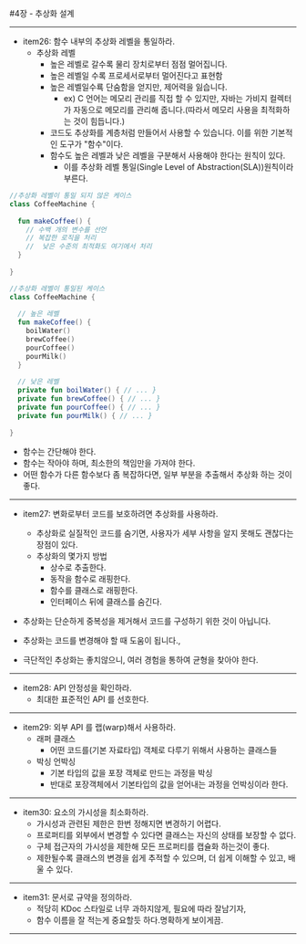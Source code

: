 #4장 - 추상화 설계

---
- item26: 함수 내부의 추상화 레벨을 통일하라.
  - 추상화 레벨
    - 높은 레벨로 갈수록 물리 장치로부터 점점 멀어집니다.
    - 높은 레벨일 수록 프로세서로부터 멀어진다고 표현함
    - 높은 레벨일수룍 단숨함을 얻지만, 제어력을 잃습니다.
      - ex) C 언어는 메모리 관리를 직접 할 수 있지만, 자바는 가비지 컬렉터가 자동으로 메모리를 관리해 줍니다.(따라서 메모리 사용을 최적화하는 것이 힘듭니다.)
    - 코드도 추상화를 계층처럼 만들어서 사용할 수 있습니다. 이를 위한 기본적인 도구가 "함수"이다.
    - 함수도 높은 레벨과 낮은 레벨을 구분해서 사용해야 한다는 원칙이 있다.
      - 이를 추상화 레벨 통일(Single Level of Abstraction(SLA))원칙이라 부른다.
```kotlin
//추상화 레벨이 통일 되지 않은 케이스
class CoffeeMachine {
  
  fun makeCoffee() {
    // 수백 개의 변수를 선언
    // 복잡한 로직을 처리
    //  낮은 수준의 최적화도 여기에서 처리 
  }
  
}
```
```kotlin
//추상화 레벨이 통일된 케이스
class CoffeeMachine {
  
  // 높은 레벨
  fun makeCoffee() {
    boilWater()
    brewCoffee()
    pourCoffee()
    pourMilk()
  }
  
  // 낮은 레벨
  private fun boilWater() { // ... }
  private fun brewCoffee() { // ... }
  private fun pourCoffee() { // ... }
  private fun pourMilk() { // ... }
  
}
```
- 함수는 간단해야 한다.
- 함수는 작아야 하며, 최소한의 책임만을 가져야 한다.
- 어떤 함수가 다른 함수보다 좀 복잡하다면, 일부 부분을 추출해서 추상화 하는 것이 좋다.
---

- item27: 변화로부터 코드를 보호하려면 추상화를 사용하라.
  - 추상화로 실질적인 코드를 숨기면, 사용자가 세부 사항을 알지 못해도 괜찮다는 장점이 있다.
  - 추상화의 몇가지 방법
    - 상수로 추출한다.
    - 동작을 함수로 래핑한다.
    - 함수를 클래스로 래핑한다.
    - 인터페이스 뒤에 클래스를 숨긴다.

- 추상화는 단순하게 중복성을 제거해서 코드를 구성하기 위한 것이 아닙니다.
- 추상화는 코드를 변경해야 할 때 도움이 됩니다.,
- 극단적인 추상화는 좋치않으니, 여러 경험을 통하여 균형을 찾아야 한다.

---

- item28: API 안정성을 확인하라.
  - 최대한 표준적인 API 를 선호한다.
---
- item29: 외부 API 를 랩(warp)해서 사용하라.
  - 래퍼 클래스
    - 어떤 코드를(기본 자료타입) 객체로 다루기 위해서 사용하는 클래스들
  - 박싱 언박싱
    - 기본 타입의 값을 포장 객체로 만드는 과정을 박싱
    - 반대로 포장객체에서 기본타입의 값을 얻어내는 과정을 언박싱이라 한다.

---
- item30: 요소의 가시성을 최소화하라.
  - 가시성과 관련된 제한은 한번 정해지면 변경하기 어렵다.
  - 프로퍼티를 외부에서 변경할 수 있다면 클래스는 자신의 상태를 보장할 수 없다.
  - 구체 접근자의 가시성을 제한해 모든 프로퍼티를 캡슐화 하는것이 좋다.
  - 제한될수록 클래스의 변경을 쉽게 추적할 수 있으며, 더 쉽게 이해할 수 있고, 배울 수 있다.

---
- item31: 문서로 규약을 정의하라.
  - 적당히 KDoc 스타일로 너무 과하지않게, 필요에 따라 잘남기자,
  - 함수 이름을 잘 적는게 중요할듯 하다.명확하게 보이게끔.

---





